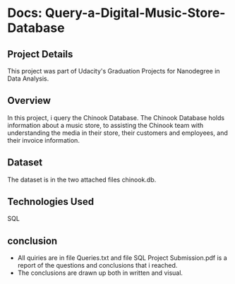 # Docs: Query-a-Digital-Music-Store-Database

## Project Details
This project was part of Udacity's Graduation Projects for Nanodegree in Data Analysis.

## Overview
In this project, i query the Chinook Database. The Chinook Database holds information about a music store, to assisting the Chinook team with understanding the media in their store, their customers and employees, and their invoice information.

## Dataset
The dataset is in the two attached files chinook.db.
## Technologies Used
SQL

## conclusion
* All quiries are in file Queries.txt and file SQL Project Submission.pdf is a report of the questions and conclusions that i reached.
* The conclusions are drawn up both in written and visual.
